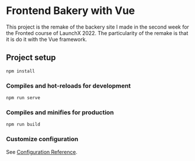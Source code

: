 # Frontend Bakery with Vue

This project is the remake of the backery site I made in the second week for the Fronted course of LaunchX 2022. The particularity of the remake is that it is do it with the Vue framework.

## Project setup
```
npm install
```

### Compiles and hot-reloads for development
```
npm run serve
```

### Compiles and minifies for production
```
npm run build
```

### Customize configuration
See [Configuration Reference](https://cli.vuejs.org/config/).
